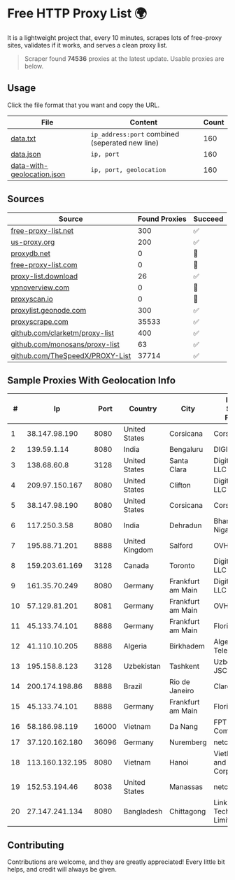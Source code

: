 
# Free HTTP Proxy List 🌍

It is a lightweight project that, every 10 minutes, scrapes lots of free-proxy sites, validates if it works, and serves a clean proxy list.


> Scraper found **74536** proxies at the latest update. Usable proxies are below.

## Usage

Click the file format that you want and copy the URL.


|File|Content|Count|
|----|-------|-----|
|[data.txt](https://raw.githubusercontent.com/themiralay/Proxy-List-World/master/data.txt)|`ip_address:port` combined (seperated new line)|160|
|[data.json](https://raw.githubusercontent.com/themiralay/Proxy-List-World/master/data.json)|`ip, port`|160|
|[data-with-geolocation.json](https://raw.githubusercontent.com/themiralay/Proxy-List-World/master/data-with-geolocation.json)|`ip, port, geolocation`|160|

## Sources

|Source|Found Proxies|Succeed|
|------|-------------|-------|
|[free-proxy-list.net](https://free-proxy-list.net)|300|✅|
|[us-proxy.org](https://www.us-proxy.org)|200|✅|
|[proxydb.net](http://proxydb.net)|0|🚫|
|[free-proxy-list.com](https://free-proxy-list.com/?page=&port=&type%5B%5D=http&type%5B%5D=https&up_time=0&search=Search)|0|🚫|
|[proxy-list.download](https://www.proxy-list.download/HTTP)|26|✅|
|[vpnoverview.com](https://vpnoverview.com/privacy/anonymous-browsing/free-proxy-servers)|0|🚫|
|[proxyscan.io](https://www.proxyscan.io)|0|🚫|
|[proxylist.geonode.com](https://proxylist.geonode.com/api/proxy-list?limit=300&page=1&sort_by=lastChecked&sort_type=desc&protocols=http,https)|300|✅|
|[proxyscrape.com](https://api.proxyscrape.com/v2/?request=displayproxies&protocol=http&timeout=10000&country=all&ssl=all&anonymity=all)|35533|✅|
|[github.com/clarketm/proxy-list](https://raw.githubusercontent.com/clarketm/proxy-list/master/proxy-list-raw.txt)|400|✅|
|[github.com/monosans/proxy-list](https://raw.githubusercontent.com/monosans/proxy-list/main/proxies/http.txt)|63|✅|
|[github.com/TheSpeedX/PROXY-List](https://raw.githubusercontent.com/TheSpeedX/PROXY-List/master/http.txt)|37714|✅|


## Sample Proxies With Geolocation Info

|#|Ip|Port|Country|City|Internet Service Provider|
|-|--|----|-------|----|-------------------------|
|1|38.147.98.190|8080|United States|Corsicana|Corsicana ISD|
|2|139.59.1.14|8080|India|Bengaluru|DIGITALOCEAN|
|3|138.68.60.8|3128|United States|Santa Clara|DigitalOcean, LLC|
|4|209.97.150.167|8080|United States|Clifton|DigitalOcean, LLC|
|5|38.147.98.190|8080|United States|Corsicana|Corsicana ISD|
|6|117.250.3.58|8080|India|Dehradun|Bharat Sanchar Nigam Ltd|
|7|195.88.71.201|8888|United Kingdom|Salford|OVH SAS|
|8|159.203.61.169|3128|Canada|Toronto|DigitalOcean, LLC|
|9|161.35.70.249|8080|Germany|Frankfurt am Main|DigitalOcean, LLC|
|10|57.129.81.201|8081|Germany|Frankfurt am Main|OVH SAS|
|11|45.133.74.101|8888|Germany|Frankfurt am Main|Florian Kolb|
|12|41.110.10.205|8888|Algeria|Birkhadem|Algerie Telecom|
|13|195.158.8.123|3128|Uzbekistan|Tashkent|Uzbektelecom JSC|
|14|200.174.198.86|8888|Brazil|Rio de Janeiro|Claro S.A|
|15|45.133.74.101|8888|Germany|Frankfurt am Main|Florian Kolb|
|16|58.186.98.119|16000|Vietnam|Da Nang|FPT Telecom Company|
|17|37.120.162.180|36096|Germany|Nuremberg|netcup GmbH|
|18|113.160.132.195|8080|Vietnam|Hanoi|VietNam Post and Telecom Corporation|
|19|152.53.194.46|8038|United States|Manassas|netcup GmbH|
|20|27.147.241.134|8080|Bangladesh|Chittagong|Link3 Technologies Limited|



## Contributing

Contributions are welcome, and they are greatly appreciated! Every
little bit helps, and credit will always be given.

